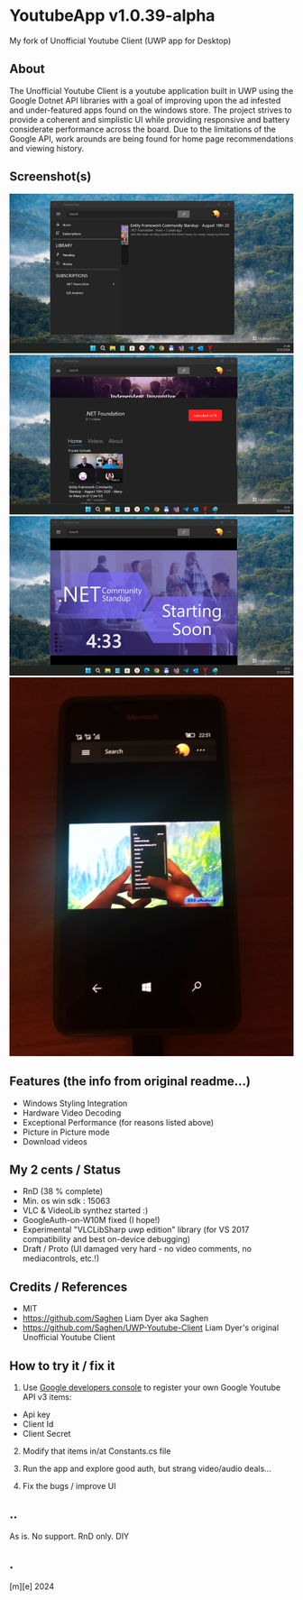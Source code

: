 # YoutubeApp v1.0.39-alpha
My fork of Unofficial Youtube Client (UWP app for Desktop)

## About
The Unofficial Youtube Client is a youtube application built in UWP using the Google Dotnet API libraries with a goal of improving upon the ad infested and under-featured apps found on the windows store. The project strives to provide a coherent and simplistic UI while providing responsive and battery considerate performance across the board. Due to the limitations of the Google API, work arounds are being found for home page recommendations and viewing history.

## Screenshot(s)
![Win11Tiny](Images/shot01.png)
![Win11Tiny](Images/shot02.png)
![Win11Tiny](Images/shot03.png)
![W10M](Images/shot04.png)

## Features (the info from original readme...)
- Windows Styling Integration
- Hardware Video Decoding
- Exceptional Performance (for reasons listed above)
- Picture in Picture mode
- Download videos

## My 2 cents / Status 
- RnD (38 % complete)
- Min. os win sdk : 15063
- VLC & VideoLib synthez started :)
- GoogleAuth-on-W10M fixed (I hope!)
- Experimental "VLCLibSharp uwp edition" library (for VS 2017 compatibility and best on-device debugging)
- Draft / Proto (UI damaged very hard - no video comments, no mediacontrols, etc.!)


## Credits / References
- MIT
- https://github.com/Saghen  Liam Dyer aka Saghen
- https://github.com/Saghen/UWP-Youtube-Client  Liam Dyer's original Unofficial Youtube Client

## How to try it / fix it
1. Use [Google developers console](https://console.developers.google.com/) to register your own Google Youtube API v3 items:
- Api key
- Client Id
- Client Secret

2. Modify that items in/at Constants.cs file

3. Run the app and explore good auth, but strang video/audio deals... 

4. Fix the bugs / improve UI


## ..
As is. No support. RnD only. DIY

## .
[m][e] 2024

